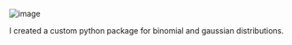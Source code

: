 ![image](https://user-images.githubusercontent.com/52835575/135669927-82920242-8273-40c8-a896-ebfadce2d0ad.png)








I created a custom python package for binomial and gaussian distributions. 
